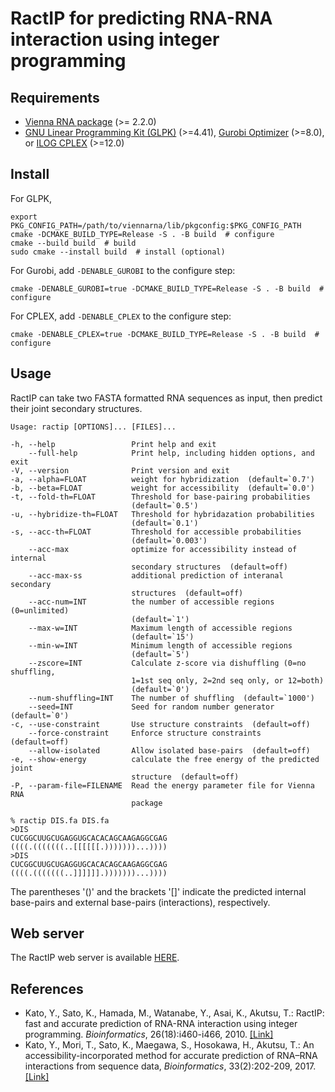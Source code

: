 RactIP for predicting RNA-RNA interaction using integer programming
===================================================================

Requirements
------------

* [Vienna RNA package](http://www.tbi.univie.ac.at/~ivo/RNA/) (>= 2.2.0)
* [GNU Linear Programming Kit (GLPK)](http://www.gnu.org/software/glpk/) (>=4.41),
  [Gurobi Optimizer](http://www.gurobi.com/) (>=8.0),
  or [ILOG CPLEX](http://www.ibm.com/software/products/ibmilogcple/) (>=12.0)

Install
-------

For GLPK,

	export PKG_CONFIG_PATH=/path/to/viennarna/lib/pkgconfig:$PKG_CONFIG_PATH
	cmake -DCMAKE_BUILD_TYPE=Release -S . -B build  # configure
	cmake --build build  # build
	sudo cmake --install build  # install (optional)

For Gurobi, add ``-DENABLE_GUROBI`` to the configure step:

	cmake -DENABLE_GUROBI=true -DCMAKE_BUILD_TYPE=Release -S . -B build  # configure

For CPLEX, add ``-DENABLE_CPLEX`` to the configure step:

	cmake -DENABLE_CPLEX=true -DCMAKE_BUILD_TYPE=Release -S . -B build  # configure


Usage
-----

RactIP can take two FASTA formatted RNA sequences as input, then
predict their joint secondary structures.

	Usage: ractip [OPTIONS]... [FILES]...

	-h, --help                 Print help and exit
    	--full-help            Print help, including hidden options, and exit
	-V, --version              Print version and exit
	-a, --alpha=FLOAT          weight for hybridization  (default=`0.7')
	-b, --beta=FLOAT           weight for accessibility  (default=`0.0')
  	-t, --fold-th=FLOAT        Threshold for base-pairing probabilities
                               (default=`0.5')
  	-u, --hybridize-th=FLOAT   Threshold for hybridazation probabilities
                               (default=`0.1')
  	-s, --acc-th=FLOAT         Threshold for accessible probabilities
                               (default=`0.003')
    	--acc-max              optimize for accessibility instead of internal
                               secondary structures  (default=off)
    	--acc-max-ss           additional prediction of interanal secondary
                               structures  (default=off)
    	--acc-num=INT          the number of accessible regions (0=unlimited)
                               (default=`1')
    	--max-w=INT            Maximum length of accessible regions
                               (default=`15')
    	--min-w=INT            Minimum length of accessible regions
                               (default=`5')
    	--zscore=INT           Calculate z-score via dishuffling (0=no shuffling,
                               1=1st seq only, 2=2nd seq only, or 12=both)
                               (default=`0')
    	--num-shuffling=INT    The number of shuffling  (default=`1000')
      	--seed=INT             Seed for random number generator  (default=`0')
	-c, --use-constraint       Use structure constraints  (default=off)
    	--force-constraint     Enforce structure constraints  (default=off)
    	--allow-isolated       Allow isolated base-pairs  (default=off)
	-e, --show-energy          calculate the free energy of the predicted joint
                               structure  (default=off)
	-P, --param-file=FILENAME  Read the energy parameter file for Vienna RNA
                               package

	% ractip DIS.fa DIS.fa
	>DIS
	CUCGGCUUGCUGAGGUGCACACAGCAAGAGGCGAG
	((((.(((((((..[[[[[[.)))))))...))))
	>DIS
	CUCGGCUUGCUGAGGUGCACACAGCAAGAGGCGAG
	((((.(((((((..]]]]]].)))))))...))))

The parentheses '()' and the brackets '[]' indicate the predicted
internal base-pairs and external base-pairs (interactions),
respectively. 

Web server
----------
The RactIP web server is available [HERE](http://ws.sato-lab.org/rtips/ractip/).

References
----------

* Kato, Y., Sato, K., Hamada, M., Watanabe, Y., Asai, K., Akutsu, T.:
  RactIP: fast and accurate prediction of RNA-RNA interaction using
  integer programming. *Bioinformatics*, 26(18):i460-i466, 2010. [[Link]](https://academic.oup.com/bioinformatics/article/26/18/i460/205351)
* Kato, Y., Mori, T., Sato, K., Maegawa, S., Hosokawa, H., Akutsu, T.:
  An accessibility-incorporated method for accurate prediction of RNA–RNA 
  interactions from sequence data, *Bioinformatics*, 33(2):202-209, 2017. [[Link]](https://academic.oup.com/bioinformatics/article/33/2/202/2525711)

